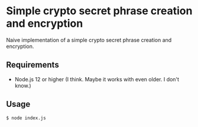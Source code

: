 # Simple crypto secret phrase creation and encryption

Naive implementation of a simple crypto secret phrase creation and encryption.

## Requirements

- Node.js 12 or higher (I think. Maybe it works with even older. I don't know.)

## Usage

```bash
$ node index.js
```